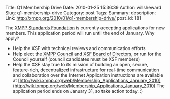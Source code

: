 Title: Q1 Membership Drive
Date: 2010-01-25 15:36:39
Author: willsheward
Slug: q1-membership-drive
Category: post
Tags: 
Summary: description:
Link: http://xmpp.org/2010/01/q1-membership-drive/
post_id: 181


The [XMPP Standards Foundation](/xsf/) is currently accepting applications for new members. This application period will run until the end of January. Why apply?

* Help the XSF with technical reviews and communication efforts
* Help elect the [XMPP Council](/council/) and [XSF Board of Directors](http://xmpp.org/xsf/board/), or run for the Council yourself (council candidates must be XSF members)
* Help the XSF stay true to its mission of building an open, secure, feature-rich, decentralized infrastructure for real-time communication and collaboration over the Internet
Application instructions are available at [http://wiki.xmpp.org/web/Membership_Applications_January_2010](http://wiki.xmpp.org/web/Membership_Applications_January_2010) The application period ends on January 31, so take action today. :)
